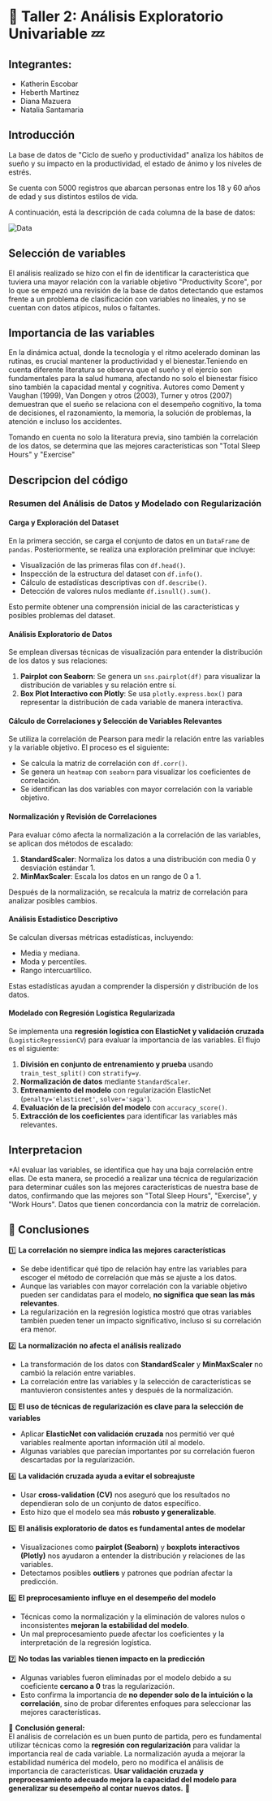 # 🌙 Taller 2: Análisis Exploratorio Univariable 💤

## Integrantes:

- Katherin Escobar
- Heberth Martinez
- Diana Mazuera
- Natalia Santamaria

## Introducción

La base de datos de "Ciclo de sueño y productividad" analiza los hábitos de sueño y su impacto en la productividad, el estado de ánimo y los niveles de estrés.

Se cuenta con 5000 registros que abarcan personas entre los 18 y 60 años de edad y sus distintos estilos de vida.

A continuación, está la descripción de cada columna de la base de datos:

![Data](assets/Data_descrip.PNG)

## Selección de variables

El análisis realizado se hizo con el fin de identificar la característica que tuviera una mayor relación con la variable objetivo "Productivity Score", por lo que se empezó una revisión de la base de datos detectando que estamos frente a un problema de clasificación con variables no lineales, y no se cuentan con datos atípicos, nulos o faltantes.

## Importancia de las variables

En la dinámica actual, donde la tecnología y el ritmo acelerado dominan las rutinas, es crucial mantener la productividad y el bienestar.Teniendo en cuenta diferente literatura se observa que el sueño y el ejercio son fundamentales para la salud humana, afectando no solo el bienestar físico sino también la capacidad mental y cognitiva. Autores como Dement y Vaughan (1999), Van Dongen y otros (2003), Turner y otros (2007) demuestran que el sueño se relaciona con el desempeño cognitivo, la toma de decisiones, el razonamiento, la memoria, la solución de problemas, la atención e incluso los accidentes.

Tomando en cuenta no solo la literatura previa, sino también la correlación de los datos, se determina que las mejores características son "Total Sleep Hours" y "Exercise"

## Descripcion del código

### Resumen del Análisis de Datos y Modelado con Regularización

#### Carga y Exploración del Dataset

En la primera sección, se carga el conjunto de datos en un `DataFrame` de `pandas`. Posteriormente, se realiza una exploración preliminar que incluye:

- Visualización de las primeras filas con `df.head()`.
- Inspección de la estructura del dataset con `df.info()`.
- Cálculo de estadísticas descriptivas con `df.describe()`.
- Detección de valores nulos mediante `df.isnull().sum()`.

Esto permite obtener una comprensión inicial de las características y posibles problemas del dataset.

#### Análisis Exploratorio de Datos

Se emplean diversas técnicas de visualización para entender la distribución de los datos y sus relaciones:

1. **Pairplot con Seaborn**: Se genera un `sns.pairplot(df)` para visualizar la distribución de variables y su relación entre sí.
2. **Box Plot Interactivo con Plotly**: Se usa `plotly.express.box()` para representar la distribución de cada variable de manera interactiva.

#### Cálculo de Correlaciones y Selección de Variables Relevantes

Se utiliza la correlación de Pearson para medir la relación entre las variables y la variable objetivo. El proceso es el siguiente:

- Se calcula la matriz de correlación con `df.corr()`.
- Se genera un `heatmap` con `seaborn` para visualizar los coeficientes de correlación.
- Se identifican las dos variables con mayor correlación con la variable objetivo.

#### Normalización y Revisión de Correlaciones

Para evaluar cómo afecta la normalización a la correlación de las variables, se aplican dos métodos de escalado:

1. **StandardScaler**: Normaliza los datos a una distribución con media 0 y desviación estándar 1.
2. **MinMaxScaler**: Escala los datos en un rango de 0 a 1.

Después de la normalización, se recalcula la matriz de correlación para analizar posibles cambios.

#### Análisis Estadístico Descriptivo

Se calculan diversas métricas estadísticas, incluyendo:

- Media y mediana.
- Moda y percentiles.
- Rango intercuartílico.

Estas estadísticas ayudan a comprender la dispersión y distribución de los datos.

#### Modelado con Regresión Logística Regularizada

Se implementa una **regresión logística con ElasticNet y validación cruzada** (`LogisticRegressionCV`) para evaluar la importancia de las variables. El flujo es el siguiente:

1. **División en conjunto de entrenamiento y prueba** usando `train_test_split()` con `stratify=y`.
2. **Normalización de datos** mediante `StandardScaler`.
3. **Entrenamiento del modelo** con regularización ElasticNet (`penalty='elasticnet'`, `solver='saga'`).
4. **Evaluación de la precisión del modelo** con `accuracy_score()`.
5. **Extracción de los coeficientes** para identificar las variables más relevantes.

## Interpretacion

\*Al evaluar las variables, se identifica que hay una baja correlación entre ellas. De esta manera, se procedió a realizar una técnica de regularización para determinar cuáles son las mejores características de nuestra base de datos, confirmando que las mejores son "Total Sleep Hours", "Exercise", y "Work Hours". Datos que tienen concordancia con la matriz de correlación.

## 📌 Conclusiones

1️⃣ **La correlación no siempre indica las mejores características**

- Se debe identificar qué tipo de relación hay entre las variables para escoger el método de correlación que más se ajuste a los datos.
- Aunque las variables con mayor correlación con la variable objetivo pueden ser candidatas para el modelo, **no significa que sean las más relevantes**.
- La regularización en la regresión logística mostró que otras variables también pueden tener un impacto significativo, incluso si su correlación era menor.

2️⃣ **La normalización no afecta el análisis realizado**

- La transformación de los datos con **StandardScaler** y **MinMaxScaler** no cambió la relación entre variables.
- La correlación entre las variables y la selección de características se mantuvieron consistentes antes y después de la normalización.

3️⃣ **El uso de técnicas de regularización es clave para la selección de variables**

- Aplicar **ElasticNet con validación cruzada** nos permitió ver qué variables realmente aportan información útil al modelo.
- Algunas variables que parecían importantes por su correlación fueron descartadas por la regularización.

4️⃣ **La validación cruzada ayuda a evitar el sobreajuste**

- Usar **cross-validation (CV)** nos aseguró que los resultados no dependieran solo de un conjunto de datos específico.
- Esto hizo que el modelo sea más **robusto y generalizable**.

5️⃣ **El análisis exploratorio de datos es fundamental antes de modelar**

- Visualizaciones como **pairplot (Seaborn)** y **boxplots interactivos (Plotly)** nos ayudaron a entender la distribución y relaciones de las variables.
- Detectamos posibles **outliers** y patrones que podrían afectar la predicción.

6️⃣ **El preprocesamiento influye en el desempeño del modelo**

- Técnicas como la normalización y la eliminación de valores nulos o inconsistentes **mejoran la estabilidad del modelo**.
- Un mal preprocesamiento puede afectar los coeficientes y la interpretación de la regresión logística.

7️⃣ **No todas las variables tienen impacto en la predicción**

- Algunas variables fueron eliminadas por el modelo debido a su coeficiente **cercano a 0** tras la regularización.
- Esto confirma la importancia de **no depender solo de la intuición o la correlación**, sino de probar diferentes enfoques para seleccionar las mejores características.

🔎 **Conclusión general:**  
El análisis de correlación es un buen punto de partida, pero es fundamental utilizar técnicas como la **regresión con regularización** para validar la importancia real de cada variable. La normalización ayuda a mejorar la estabilidad numérica del modelo, pero no modifica el análisis de importancia de características. **Usar validación cruzada y preprocesamiento adecuado mejora la capacidad del modelo para generalizar su desempeño al contar nuevos datos.** 🚀
